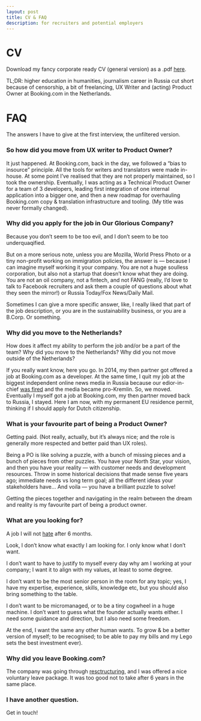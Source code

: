 ```yaml
---
layout: post
title: CV & FAQ
description: for recruiters and potential employers
---
```


# CV
Download my fancy corporate ready CV (general version) as a .pdf [here](/assets/files/CV2021.pdf).

TL;DR: higher education in humanities, journalism career in Russia cut short because of censorship, a bit of freelancing, UX Writer and (acting) Product Owner at Booking.com in the Netherlands.

# FAQ
The answers I have to give at the first interview, the unfiltered version.

### So how did you move from UX writer to Product Owner?
It just happened. At Booking.com, back in the day, we followed a “bias to insource” principle. All the tools for writers and translators were made in-house. At some point I’ve realised that they are not properly maintained, so I took the ownership.  Eventually, I was acting as a Technical Product Owner for a team of 3 developers, leading first integration of one internal application into a bigger one, and then a new roadmap for overhauling Booking.com copy & translation infrastructure and tooling. (My title was never formally changed).

### Why did you apply for the job in Our Glorious Company?
Because you don’t seem to be too evil, and I don’t seem to be too underquaqified.

But  on a more serious note, unless you are Mozilla, World Press Photo or a tiny non-profit working on immigration policies, the answer is — because I can imagine myself working it your company. You are not a huge soulless corporation, but also not a startup that doesn’t know what they are doing. You are not an oil company, not a  fintech, and not FANG (really, I’d love to talk to Facebook recruiters and ask them a couple of questions about what they seen the mirror!) or Russia Today/Fox News/Daily Mail. 

Sometimes I can give a more specific answer, like, I really liked that part of the job description, or you are in the sustainability business, or you are a B.Corp.  Or something.

### Why did you move to the Netherlands?
How does it affect my ability to perform the job and/or be a part of the team? Why did you move to the Netherlands? Why did you not move outside of the Netherlands?

If you really want know, here you go.  In 2014, my then partner got offered a job at Booking.com as a developer. At the same time, I quit my job at the biggest independent online news media in Russia because our edior-in-chief [was fired](https://www.newyorker.com/news/daily-comment/putin-moves-against-the-press) and the media became pro-Kremlin. So, we moved. Eventually I myself got a job at Booking.com, my then partner moved back to Russia, I stayed. Here I am now, with my permanent EU residence permit, thinking if I should apply for Dutch citizenship.


### What is your favourite part of being a Product Owner?
Getting paid. (Not really, actually, but it’s always nice; and the role is generally more respected and better paid than UX roles).

Being a PO is like solving a puzzle, with a bunch of missing pieces and a bunch of pieces from other puzzles. You have your North Star, your vision, and then you have your reality — with customer needs and development resources. Throw in some historical decisions that made sense five years ago; immediate needs vs long term goal; all the different ideas your stakeholders have… And voila — you have a brilliant puzzle to solve!

Getting the pieces together and navigating in the realm between the dream and reality is my favourite part of being a product owner.

### What are you looking for?
A job I will not [hate](https://theconversation.com/melly-shum-hates-her-job-but-europeans-love-this-work-by-canadian-artist-ken-lum-149120) after 6 months. 

Look, I don’t know what exactly I am looking for. I only know what I don’t want.  

I don’t want to have to justify to myself every day why am I working at your company; I want it to align with my values, at least to some degree. 

I don’t want to be the most senior person in the room for any topic; yes, I have my expertise, experience, skills, knowledge etc, but you should also bring something to the table.  

I don’t want to be micromanaged, or to be a tiny  cogwheel in a huge machine. I don’t want to guess what the founder actually wants either. I need some guidance and direction, but I also need some freedom.

At the end, I want the same any other human wants. To grow & be a better version of myself; to be recognised; to be able to pay my bills and my Lego sets the best investment ever).

### Why did you leave Booking.com?

The company was going through [resctructuring](https://skift.com/2020/08/04/booking-com-restructuring-will-pare-its-workforce-by-up-to-25-percent/), and I was offered a nice voluntary leave package. It was too good not to take after 6 years in the same place. 

### I have another question.

Get in touch!